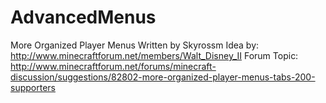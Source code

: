 # AdvancedMenus
More Organized Player Menus
Written by Skyrossm
Idea by: http://www.minecraftforum.net/members/Walt_Disney_II
Forum Topic: http://www.minecraftforum.net/forums/minecraft-discussion/suggestions/82802-more-organized-player-menus-tabs-200-supporters
